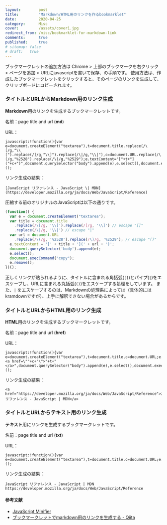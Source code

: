 ```yaml
---
layout:        post
title:         "Markdown/HTML用のリンクを作るbookmarklet"
date:          2020-04-25
category:      Misc
cover:         /assets/cover1.jpg
redirect_from: /misc/bookmarklet-for-markdown-link
comments:      true
published:     true
# sitemap: false
# draft:   true
---
```


ブックマークレットの追加方法は Chrome > 上部のブックマークを右クリック > ページを追加 > URLにjavascriptを書いて保存、の手順です。
使用方法は、作成したブックマークレットをクリックすると、そのページのリンクを生成して、クリップボードにコピーされます。

### タイトルとURLからMarkdown用のリンク生成

**Markdown**用のリンクを生成するブックマークレットです。

名前：page title and url (**md**)

URL：

```
javascript:!function(){var e=document.createElement("textarea"),t=document.title.replace(/\[/g,"\\[").replace(/]/g,"\\]").replace(/\|/g,"\\|"),c=document.URL.replace(/\(/g,"%2528").replace(/\)/g,"%2529");e.textContent="["+t+"]("+c+")",document.querySelector("body").append(e),e.select(),document.execCommand("copy"),e.remove()}();
```

リンク生成の結果：

```
[JavaScript リファレンス - JavaScript \| MDN](https://developer.mozilla.org/ja/docs/Web/JavaScript/Reference)
```

圧縮する前のオリジナルのJavaScriptは以下の通りです。

```javascript
(function() {
  var e = document.createElement("textarea");
  var title = document.title
    .replace(/\[/g, '\\[').replace(/]/g, '\\]') // escape "[]"
    .replace(/\|/g, '\\|') // escape "|"
  var url = document.URL
    .replace(/\(/g, '%2528').replace(/\)/g, '%2529'); // escape "()"
  e.textContent = '[' + title + '](' + url + ')';
  document.querySelector('body').append(e);
  e.select();
  document.execCommand("copy");
  e.remove();
})();
```

正しくリンクが貼られるように、タイトルに含まれる角括弧(`[]`)とパイプ(`|`)をエスケープし、URLに含まれる丸括弧(`()`)をエスケープする処理をしています。
また、`|` をエスケープするのは、Markdownの処理系によっては（具体的にはkramdownですが）、上手に解釈できない場合があるからです。

### タイトルとURLからHTML用のリンク生成

**HTML**用のリンクを生成するブックマークレットです。

名前：page title and url (**href**)

URL：

```
javascript:!function(){var e=document.createElement("textarea"),t=document.title,c=document.URL;e.textContent="<a href=\""+c+"\">"+t+"</a>",document.querySelector("body").append(e),e.select(),document.execCommand("copy"),e.remove()}();
```

リンク生成の結果：

```
<a href="https://developer.mozilla.org/ja/docs/Web/JavaScript/Reference">JavaScript リファレンス - JavaScript | MDN</a>
```

### タイトルとURLからテキスト用のリンク生成

**テキスト**用にリンクを生成するブックマークレットです。

名前：page title and url (**txt**)

URL：

```
javascript:!function(){var e=document.createElement("textarea"),t=document.title,c=document.URL;e.textContent=t+"\n"+c,document.querySelector("body").append(e),e.select(),document.execCommand("copy"),e.remove()}();
```

リンク生成の結果：

```
JavaScript リファレンス - JavaScript | MDN
https://developer.mozilla.org/ja/docs/Web/JavaScript/Reference
```


#### 参考文献

- [JavaScript Minifier](https://javascript-minifier.com/)
- [ブックマークレットでmarkdown用のリンクを生成する - Qiita](https://qiita.com/kyo_nanba/items/81d81164360347fb3732)
